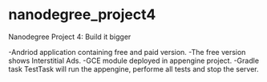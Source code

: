 # nanodegree_project4
Nanodegree Project 4: Build it bigger

-Andriod application containing free and paid version. 
-The free version shows Interstitial Ads.
-GCE module deployed in appengine project.
-Gradle task TestTask will run the appengine, performe all tests and stop the server. 
